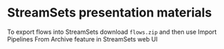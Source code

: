 # StreamSets presentation materials

To export flows into StreamSets download `flows.zip` and then use Import Pipelines From Archive feature in StreamSets web UI